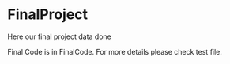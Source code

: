 # FinalProject
Here our final project data done

Final Code is in FinalCode.
For more details please check test file.
